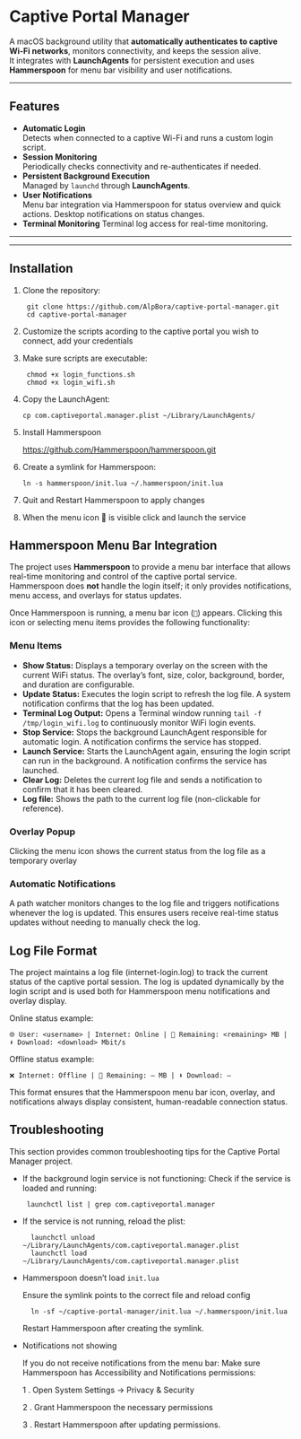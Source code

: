 # Captive Portal Manager

A macOS background utility that **automatically authenticates to captive Wi-Fi networks**, monitors connectivity, and keeps the session alive.  
It integrates with **LaunchAgents** for persistent execution and uses **Hammerspoon** for menu bar visibility and user notifications.

---

## Features

- **Automatic Login**  
  Detects when connected to a captive Wi-Fi and runs a custom login script.
- **Session Monitoring**  
  Periodically checks connectivity and re-authenticates if needed.
- **Persistent Background Execution**  
  Managed by `launchd` through **LaunchAgents**.
- **User Notifications**  
  Menu bar integration via Hammerspoon for status overview and quick actions.
  Desktop notifications on status changes.
- **Terminal Monitoring**
   Terminal log access for real-time monitoring.
---

---

## Installation

1. Clone the repository:

        git clone https://github.com/AlpBora/captive-portal-manager.git
        cd captive-portal-manager

2. Customize the scripts acording to the captive portal you wish to connect, add your credentials

2. Make sure scripts are executable:

        chmod +x login_functions.sh
        chmod +x login_wifi.sh

3.	Copy the LaunchAgent:

        cp com.captiveportal.manager.plist ~/Library/LaunchAgents/

4. Install Hammerspoon

    https://github.com/Hammerspoon/hammerspoon.git

5.	Create a symlink for Hammerspoon:

        ln -s hammerspoon/init.lua ~/.hammerspoon/init.lua

6.	Quit and Restart Hammerspoon to apply changes

7. When the menu icon 📶 is visible click and launch the service



## Hammerspoon Menu Bar Integration

The project uses **Hammerspoon** to provide a menu bar interface that allows real-time monitoring and control of the captive portal service. Hammerspoon does **not** handle the login itself; it only provides notifications, menu access, and overlays for status updates.

Once Hammerspoon is running, a menu bar icon (`📶`) appears. Clicking this icon or selecting menu items provides the following functionality:

### Menu Items

- **Show Status:** Displays a temporary overlay on the screen with the current WiFi status. The overlay’s font, size, color, background, border, and duration are configurable.  
- **Update Status:** Executes the login script to refresh the log file. A system notification confirms that the log has been updated.  
- **Terminal Log Output:** Opens a Terminal window running `tail -f /tmp/login_wifi.log` to continuously monitor WiFi login events.  
- **Stop Service:** Stops the background LaunchAgent responsible for automatic login. A notification confirms the service has stopped.  
- **Launch Service:** Starts the LaunchAgent again, ensuring the login script can run in the background. A notification confirms the service has launched.  
- **Clear Log:** Deletes the current log file and sends a notification to confirm that it has been cleared.  
- **Log file:** Shows the path to the current log file (non-clickable for reference).

### Overlay Popup

Clicking the menu icon shows the current status from the log file as a temporary overlay 


### Automatic Notifications

A path watcher monitors changes to the log file and triggers notifications whenever the log is updated. This ensures users receive real-time status updates without needing to manually check the log.


## Log File Format

The project maintains a log file (internet-login.log) to track the current status of the captive portal session. The log is updated dynamically by the login script and is used both for Hammerspoon menu notifications and overlay display.

Online status example:

    🌐 User: <username> | Internet: Online | 📶 Remaining: <remaining> MB | ⬇️ Download: <download> Mbit/s

Offline status example:

    ❌ Internet: Offline | 📶 Remaining: — MB | ⬇️ Download: —
    
This format ensures that the Hammerspoon menu bar icon, overlay, and notifications always display consistent, human-readable connection status.

## Troubleshooting

This section provides common troubleshooting tips for the Captive Portal Manager project.

 - If the background login service is not functioning:
Check if the service is loaded and running:

        launchctl list | grep com.captiveportal.manager

- If the service is not running, reload the plist:

        launchctl unload ~/Library/LaunchAgents/com.captiveportal.manager.plist
        launchctl load ~/Library/LaunchAgents/com.captiveportal.manager.plist

- Hammerspoon doesn’t load `init.lua`

   Ensure the symlink points to the correct file and reload config

        ln -sf ~/captive-portal-manager/init.lua ~/.hammerspoon/init.lua

   Restart Hammerspoon after creating the symlink.


- Notifications not showing

    If you do not receive notifications from the menu bar:
    Make sure Hammerspoon has Accessibility and Notifications permissions:
    
    1   . Open System Settings → Privacy & Security
    
    2   .	Grant Hammerspoon the necessary permissions

    3   .  Restart Hammerspoon after updating permissions.